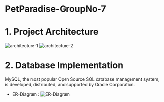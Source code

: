 # PetParadise-GroupNo-7

# 1. Project Architecture
![architecture-1](https://user-images.githubusercontent.com/94819907/160847800-042e96af-12fe-4988-9c12-bb3224f9fdf3.png)
![architecture-2](https://user-images.githubusercontent.com/94819907/160847813-68665501-a1b7-4817-ae68-e9ab332bb734.png)


# 2. Database Implementation
MySQL, the most popular Open Source SQL database management system, is developed, distributed, and supported by Oracle Corporation.
* ER-Diagram :
![ER-Diagram](https://user-images.githubusercontent.com/94819907/160838679-56deef16-3c13-4d46-8c1a-3a9c544dbf52.png)

